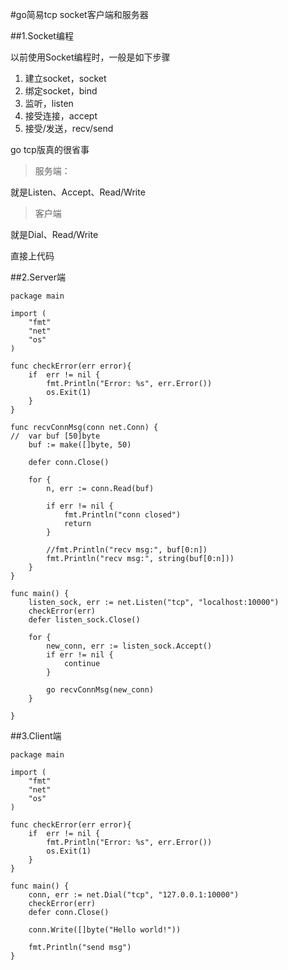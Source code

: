 #go简易tcp socket客户端和服务器

##1.Socket编程

以前使用Socket编程时，一般是如下步骤

1. 建立socket，socket
2. 绑定socket，bind
3. 监听，listen
4. 接受连接，accept
5. 接受/发送，recv/send

go tcp版真的很省事

> 服务端：

就是Listen、Accept、Read/Write

> 客户端

就是Dial、Read/Write

直接上代码

##2.Server端

```
package main

import (
	"fmt"
	"net"
	"os"
)

func checkError(err error){
	if 	err != nil {
		fmt.Println("Error: %s", err.Error())
		os.Exit(1)	
	}
}

func recvConnMsg(conn net.Conn) {
//	var buf [50]byte
	buf := make([]byte, 50) 
	
	defer conn.Close()
	
	for {
		n, err := conn.Read(buf)
		
		if err != nil {
			fmt.Println("conn closed")
			return	
		}	
		
		//fmt.Println("recv msg:", buf[0:n])
		fmt.Println("recv msg:", string(buf[0:n]))
	}	
}

func main() {
	listen_sock, err := net.Listen("tcp", "localhost:10000")
	checkError(err)
	defer listen_sock.Close()
	
	for {
		new_conn, err := listen_sock.Accept()
		if err != nil {
			continue	
		}	
		
		go recvConnMsg(new_conn)
	}
		
}
```

##3.Client端

```
package main

import (
	"fmt"
	"net"
	"os"
)

func checkError(err error){
	if 	err != nil {
		fmt.Println("Error: %s", err.Error())
		os.Exit(1)	
	}
}

func main() {
	conn, err := net.Dial("tcp", "127.0.0.1:10000")
	checkError(err)
	defer conn.Close()	
	
	conn.Write([]byte("Hello world!"))	
	
	fmt.Println("send msg")
}
```